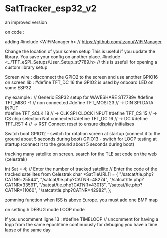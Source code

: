 # SatTracker_esp32_v2
an improved version

on code :

adding #include <WiFiManager.h> // https://github.com/tzapu/WiFiManager


Change the location of your screen setup
This is useful if you update the library. You save your config on another place.
#include <../TFT_eSPI_Setups/User_Setup_st7789.h>    // this is usefull for opening a custom library setup


Screen wire : disconnect the GPIO2 to the screen and use another GPIO16
on screen lib : #define TFT_DC 16
the GPIO2 is used by onboard LED on some ESP32

my example :
// Generic ESP32 setup for WAVESHARE ST7789v
#define TFT_MISO -1 //  non connected
#define TFT_MOSI 23 // -> DIN SPI DATA INPUT   
#define TFT_SCLK 18 // -> CLK SPI CLOCK INPUT
#define TFT_CS   15  // -> CS chip selection Not connected
#define TFT_DC   16   // -> DC
#define TFT_RST  4  // -> RST Connect reset to ensure display initialises



Switch boot
GPIO12 - switch for rotation screen at startup (connect it to the ground about 5 seconds during boot)
GPIO13 - switch for LOOP testing at startup  (connect it to the ground about 5 seconds during boot)



tracking many satellite on screen. search for the TLE sat code on the web (celestrak)

int Sat = 4;        //  Enter the number of tracked satellite
// Enter the code of the tracked satellites from Celestrak
char *SatTleURL[] = {
    "/satcat/tle.php?CATNR=25544",
    "/satcat/tle.php?CATNR=48274",
    "/satcat/tle.php?CATNR=33591",
    "/satcat/tle.php?CATNR=43013",
    "/satcat/tle.php?CATNR=11060",
    "/satcat/tle.php?CATNR=42982",
    };



zomming function when ISS is above Europe. you must add one BMP map


on setting.h 
DEBUG mode
LOOP mode


If you uncomment ligne 13 : #define TIMELOOP   // uncomment for having a lopp from the same epochtime continuously for debuging
you have a time lapse of the same day


